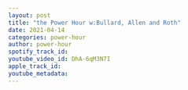 ```yaml
---
layout: post
title: "the Power Hour w:Bullard, Allen and Roth"
date: 2021-04-14
categories: power-hour
author: power-hour
spotify_track_id: 
youtube_video_id: DhA-6qM3N7I
apple_track_id: 
youtube_metadata: 
---
```

